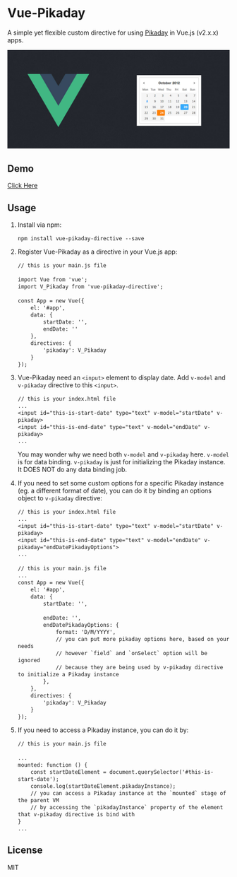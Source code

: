# Vue-Pikaday

A simple yet flexible custom directive for using [Pikaday](https://github.com/dbushell/Pikaday) in Vue.js (v2.x.x) apps.

![banner](https://raw.githubusercontent.com/panteng/vue-pikaday/master/banner.jpg)

## Demo

[Click Here](http://panteng.github.io/vue-pikaday)

## Usage

1.  Install via npm:

        npm install vue-pikaday-directive --save

2.  Register Vue-Pikaday as a directive in your Vue.js app:

        // this is your main.js file

        import Vue from 'vue';
        import V_Pikaday from 'vue-pikaday-directive';

        const App = new Vue({
            el: '#app',
            data: {
                startDate: '',
                endDate: ''
            },
            directives: {
                'pikaday': V_Pikaday
            }
        });

3.  Vue-Pikaday need an `<input>` element to display date. Add `v-model` and `v-pikaday` directive to this `<input>`.

        // this is your index.html file
        ...
        <input id="this-is-start-date" type="text" v-model="startDate" v-pikaday>
        <input id="this-is-end-date" type="text" v-model="endDate" v-pikaday>
        ...

    You may wonder why we need both `v-model` and `v-pikaday` here.
    `v-model` is for data binding.
    `v-pikaday` is just for initializing the Pikaday instance. It DOES NOT do any data binding job.

4.  If you need to set some custom options for a specific Pikaday instance (eg. a different format of date), you can do it by binding an options object to `v-pikaday` directive:

        // this is your index.html file
        ...
        <input id="this-is-start-date" type="text" v-model="startDate" v-pikaday>
        <input id="this-is-end-date" type="text" v-model="endDate" v-pikaday="endDatePikadayOptions">
        ...

        // this is your main.js file
        ...
        const App = new Vue({
            el: '#app',
            data: {
                startDate: '',

                endDate: '',
                endDatePikadayOptions: {
                    format: 'D/M/YYYY',
                    // you can put more pikaday options here, based on your needs
                    // however `field` and `onSelect` option will be ignored
                    // because they are being used by v-pikaday directive to initialize a Pikaday instance
                },
            },
            directives: {
                'pikaday': V_Pikaday
            }
        });

5.  If you need to access a Pikaday instance, you can do it by:

        // this is your main.js file

        ...
        mounted: function () {
            const startDateElement = document.querySelector('#this-is-start-date');
            console.log(startDateElement.pikadayInstance);
            // you can access a Pikaday instance at the `mounted` stage of the parent VM
            // by accessing the `pikadayInstance` property of the element that v-pikaday directive is bind with
        }
        ...

## License

MIT
